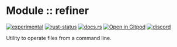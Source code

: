 <!-- {{# generate.module_header{} #}} -->

# Module :: refiner
<!--{ generate.module_header.start() }-->
 [![experimental](https://raster.shields.io/static/v1?label=&message=experimental&color=orange)](https://github.com/emersion/stability-badges#experimental) [![rust-status](https://github.com/Wandalen/wTools/actions/workflows/module_refiner_push.yml/badge.svg)](https://github.com/Wandalen/wTools/actions/workflows/module_refiner_push.yml) [![docs.rs](https://img.shields.io/docsrs/refiner?color=e3e8f0&logo=docs.rs)](https://docs.rs/refiner) [![Open in Gitpod](https://raster.shields.io/static/v1?label=try&message=online&color=eee&logo=gitpod&logoColor=eee)](https://gitpod.io/#RUN_PATH=.,SAMPLE_FILE=sample%2Frust%2Frefiner_trivial%2Fsrc%2Fmain.rs,RUN_POSTFIX=--example%20refiner_trivial/https://github.com/Wandalen/wTools)
[![discord](https://img.shields.io/discord/872391416519737405?color=eee&logo=discord&logoColor=eee&label=ask)](https://discord.gg/m3YfbXpUUY)
<!--{ generate.module_header.end }-->

Utility to operate files from a command line.

<!-- ## Sample

```sh
refiner .hlink new_link to_file
```

### To install

```sh
cargo install refiner
``` -->
